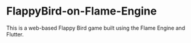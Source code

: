 # FlappyBird-on-Flame-Engine
This is a web-based Flappy Bird game built using the Flame Engine and Flutter.
